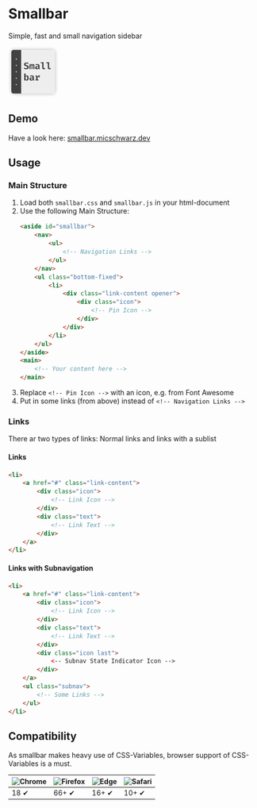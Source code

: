 # Smallbar
Simple, fast and small navigation sidebar

![Smallbar](./doc/smallbar_icon.png "Smallbar Icon")

## Demo
Have a look here: [smallbar.micschwarz.dev](https://smallbar.micschwarz.dev/)

## Usage
### Main Structure
1. Load both `smallbar.css` and `smallbar.js` in your html-document
2. Use the following Main Structure:
    ```html
    <aside id="smallbar">
        <nav>
            <ul>
                <!-- Navigation Links -->
            </ul>
        </nav>
        <ul class="bottom-fixed">
            <li>
                <div class="link-content opener">
                    <div class="icon">
                        <!-- Pin Icon -->
                    </div>
                </div>
            </li>
        </ul>
    </aside>
    <main>
        <!-- Your content here -->
    </main>
    ```
3. Replace `<!-- Pin Icon -->` with an icon, e.g. from Font Awesome
4. Put in some links (from above) instead of `<!-- Navigation Links -->`

### Links
There ar two types of links: Normal links and links with a sublist

#### Links
```html
<li>
    <a href="#" class="link-content">
        <div class="icon">
            <!-- Link Icon -->
        </div>
        <div class="text">
            <!-- Link Text -->
        </div>
    </a>
</li>
```

#### Links with Subnavigation
```html
<li>
    <a href="#" class="link-content">
        <div class="icon">
            <!-- Link Icon -->
        </div>
        <div class="text">
            <!-- Link Text -->
        </div>
        <div class="icon last">
            <-- Subnav State Indicator Icon -->
        </div>
    </a>
    <ul class="subnav">
        <!-- Some Links -->
    </ul>
</li>
```

## Compatibility
As smallbar makes heavy use of CSS-Variables, browser support of CSS-Variables is a must. 

![Chrome](https://raw.github.com/alrra/browser-logos/master/src/chrome/chrome_48x48.png "Chrome") | ![Firefox](https://raw.github.com/alrra/browser-logos/master/src/firefox/firefox_48x48.png "Firefox") | ![Edge](https://raw.github.com/alrra/browser-logos/master/src/edge/edge_48x48.png "Edge") | ![Safari](https://raw.github.com/alrra/browser-logos/master/src/safari/safari_48x48.png "Safari")|
--- | --- | --- | --- |
18 ✔ | 66+ ✔ | 16+ ✔ | 10+ ✔ |
